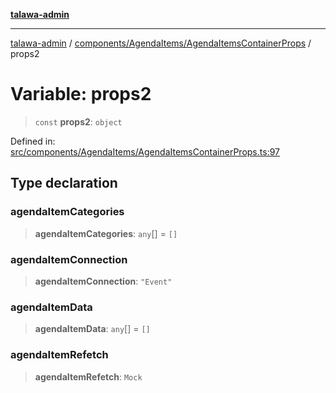 [**talawa-admin**](../../../../README.md)

***

[talawa-admin](../../../../README.md) / [components/AgendaItems/AgendaItemsContainerProps](../README.md) / props2

# Variable: props2

> `const` **props2**: `object`

Defined in: [src/components/AgendaItems/AgendaItemsContainerProps.ts:97](https://github.com/gautam-divyanshu/talawa-admin/blob/cfee07d9592eee1569f258baf49181c393e48f1b/src/components/AgendaItems/AgendaItemsContainerProps.ts#L97)

## Type declaration

### agendaItemCategories

> **agendaItemCategories**: `any`[] = `[]`

### agendaItemConnection

> **agendaItemConnection**: `"Event"`

### agendaItemData

> **agendaItemData**: `any`[] = `[]`

### agendaItemRefetch

> **agendaItemRefetch**: `Mock`
